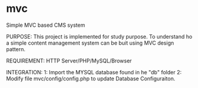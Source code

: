 # mvc
Simple MVC based CMS system

PURPOSE: This project is implemented for study purpose. To understand ho a simple content management system can be buit using MVC design pattern.

REQUIREMENT:
HTTP Server/PHP/MySQL/Browser

INTEGRATION:
1: Import the MYSQL database found in he "db" folder
2: Modify file mvc/config/config.php to update Database Configuraiton.
